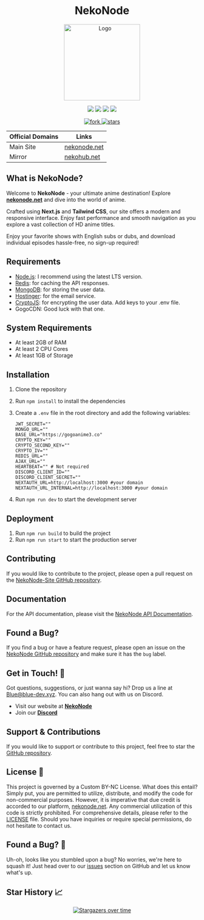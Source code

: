 <h1 align="center">
NekoNode
</h1>

<p align="center">
  <a href="https://nekonode.net" target="_blank">
    <img src="https://raw.githubusercontent.com/DeveloperJosh/nekonode-site/master/public/favicon.ico" alt="Logo" width="200"/>
  </a>
</p>

<p align="center">
  <a href="#"><img src="https://img.shields.io/badge/Node.js-339933.svg?style=for-the-badge&logo=node.js&logoColor=white"/></a>
  <a href="#"><img src="https://img.shields.io/badge/Next.js-000000.svg?style=for-the-badge&logo=next.js&logoColor=white"/></a>
  <a href="#"><img src="https://img.shields.io/badge/MongoDB-4EA94B.svg?style=for-the-badge&logo=mongodb&logoColor=white"/></a>
  <a href="#"><img src="https://img.shields.io/badge/Tailwind_CSS-38B2AC.svg?style=for-the-badge&logo=tailwind-css&logoColor=white"/></a>
</p>

<p align="center">
  <a href="https://github.com/DeveloperJosh/nekonode-site/fork">
    <img src="https://img.shields.io/github/forks/DeveloperJosh/nekonode-site?style=social" alt="fork"/>
  </a>
  <a href="https://github.com/DeveloperJosh/nekonode-site">
    <img src="https://img.shields.io/github/stars/DeveloperJosh/nekonode-site?style=social" alt="stars"/>
  </a>
</p>

<div align="center" >

| Official Domains | Links                                      |
| ---------------- | ------------------------------------------ |
| Main Site        | [nekonode.net](https://nekonode.net)       |
| Mirror           | [nekohub.net](https://nekohub.net)         |

</div>

## What is NekoNode?

Welcome to **NekoNode** - your ultimate anime destination! Explore **[nekonode.net](https://nekonode.net)** and dive into the world of anime.

Crafted using **Next.js** and **Tailwind CSS**, our site offers a modern and responsive interface. Enjoy fast performance and smooth navigation as you explore a vast collection of HD anime titles.

Enjoy your favorite shows with English subs or dubs, and download individual episodes hassle-free, no sign-up required!

## Requirements

- [Node.js](https://nodejs.org/en/): I recommend using the latest LTS version.
- [Redis](https://redis.io/): for caching the API responses.
- [MongoDB](https://www.mongodb.com/): for storing the user data.
- [Hostinger](https://www.hostinger.com/): for the email service.
- [CryptoJS](https://cryptojs.gitbook.io/docs/): for encrypting the user data. Add keys to your .env file.
- GogoCDN: Good luck with that one.

## System Requirements

- At least 2GB of RAM
- At least 2 CPU Cores
- At least 1GB of Storage

## Installation

1. Clone the repository
2. Run `npm install` to install the dependencies
3. Create a `.env` file in the root directory and add the following variables:

    ```env
    JWT_SECRET=""
    MONGO_URL=""
    BASE_URL="https://gogoanime3.co"
    CRYPTO_KEY=""
    CRYPTO_SECOND_KEY=""
    CRYPTO_IV=""
    REDIS_URL=""
    AJAX_URL=""
    HEARTBEAT="" # Not required
    DISCORD_CLIENT_ID=""
    DISCORD_CLIENT_SECRET=""
    NEXTAUTH_URL=http://localhost:3000 #your domain
    NEXTAUTH_URL_INTERNAL=http://localhost:3000 #your domain
    ```

4. Run `npm run dev` to start the development server

## Deployment

1. Run `npm run build` to build the project
2. Run `npm run start` to start the production server

## Contributing

If you would like to contribute to the project, please open a pull request on the [NekoNode-Site GitHub repository](https://github.com/DeveloperJosh/nekonode-site).

## Documentation

For the API documentation, please visit the [NekoNode API Documentation](https://api.nekonode.net/docs/).

## Found a Bug?

If you find a bug or have a feature request, please open an issue on the [NekoNode GitHub repository](https://github.com/DeveloperJosh/nekonode-site/issues) and make sure it has the `bug` label.

## Get in Touch! 📧

Got questions, suggestions, or just wanna say hi? Drop us a line at <a href="mailto:blue@blue-dev.xyz">Blue@blue-dev.xyz</a>. You can also hang out with us on Discord.

- Visit our website at **[NekoNode](https://nekonode.net)**
- Join our **[Discord](https://discord.gg/nekonode)**
## Support & Contributions

If you would like to support or contribute to this project, feel free to star the [GitHub repository](https://github.com/DeveloperJosh/nekonode-site).

## License 📝

This project is governed by a Custom BY-NC License. What does this entail? Simply put, you are permitted to utilize, distribute, and modify the code for non-commercial purposes. However, it is imperative that due credit is accorded to our platform, [nekonode.net](https://nekonode.net). Any commercial utilization of this code is strictly prohibited. For comprehensive details, please refer to the [LICENSE](https://github.com/DeveloperJosh/nekonode-site/blob/master/LICENSE) file. Should you have inquiries or require special permissions, do not hesitate to contact us.

## Found a Bug? 🐞

Uh-oh, looks like you stumbled upon a bug? No worries, we're here to squash it! Just head over to our [issues](https://github.com/DeveloperJosh/nekonode-site/issues) section on GitHub and let us know what's up.

## Star History 📈

<p align="center">
  <a href="https://starchart.cc/DeveloperJosh/nekonode-site"><img src="https://starchart.cc/DeveloperJosh/nekonode-site.svg?variant=adaptive" alt="Stargazers over time"/></a>
</p>
